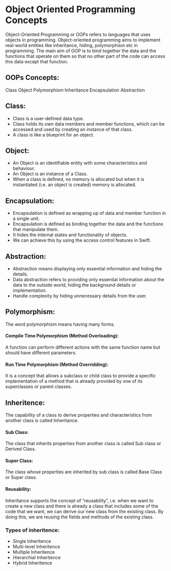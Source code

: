 # Object Oriented Programming Concepts

Object-Oriented Programming or OOPs refers to languages that uses objects in programming. Object-oriented programming aims to implement real-world entities like inheritance, hiding, polymorphism etc in programming. The main aim of OOP is to bind together the data and the functions that operate on them so that no other part of the code can access this data except that function.

## OOPs Concepts:

Class
Object
Polymorphism
Inheritance
Encapsulation
Abstraction


## Class:

- Class is a user-defined data type.
- Class holds its own data members and member functions, which can be accessed and used by creating an instance of that class. 
- A class is like a blueprint for an object.

## Object:

- An Object is an identifiable entity with some characteristics and behaviour. 
- An Object is an instance of a Class. 
- When a class is defined, no memory is allocated but when it is instantiated (i.e. an object is created) memory is allocated.

## Encapsulation: 

- Encapsulation is defined as wrapping up of data and member function in a single unit. 
- Encapsulation is defined as binding together the data and the functions that manipulate them.
- It hides the internal states and functionality of objects.  
- We can achieve this by using the access control features in Swift.

## Abstraction: 

- Abstraction means displaying only essential information and hiding the details. 
- Data abstraction refers to providing only essential information about the data to the outside world, hiding the background details or implementation.
- Handle complexity by hiding unnecessary details from the user.

## Polymorphism:

The word polymorphism means having many forms.

#### Compile Time Polymorphism (Method Overloading):

A function can perform different actions with the same function name but should have different parameters.

#### Run Time Polymorphism (Method Overridding):

It is a concept that allows a subclass or child class to provide a specific implementation of a method that is already provided by one of its superclasses or parent classes.

## Inheritence:

The capability of a class to derive properties and characteristics from another class is called Inheritance.

#### Sub Class: 
The class that inherits properties from another class is called Sub class or Derived Class.

#### Super Class:
The class whose properties are inherited by sub class is called Base Class or Super class.

#### Reusability: 
Inheritance supports the concept of “reusability”, i.e. when we want to create a new class and there is already a class that includes some of the code that we want, we can derive our new class from the existing class. By doing this, we are reusing the fields and methods of the existing class.

### Types of inheritence:

- Single Inheritence
- Multi-level Inheritence
- Multiple Inheritence
- Hierarchial Inheritence
- Hybrid Inheritence
